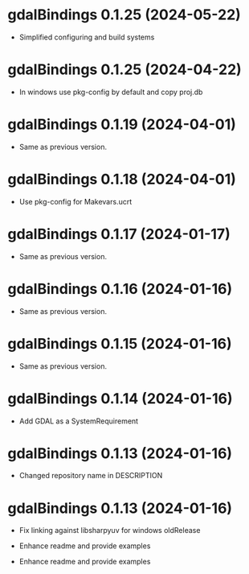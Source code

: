 <!-- NEWS.md is maintained by https://cynkra.github.io/fledge, do not edit -->

# gdalBindings 0.1.25 (2024-05-22)

* Simplified configuring and build systems


# gdalBindings 0.1.25 (2024-04-22)

* In windows use pkg-config by default and copy proj.db

# gdalBindings 0.1.19 (2024-04-01)

- Same as previous version.


# gdalBindings 0.1.18 (2024-04-01)

* Use pkg-config for Makevars.ucrt


# gdalBindings 0.1.17 (2024-01-17)

- Same as previous version.


# gdalBindings 0.1.16 (2024-01-16)

- Same as previous version.


# gdalBindings 0.1.15 (2024-01-16)

- Same as previous version.


# gdalBindings 0.1.14 (2024-01-16)

* Add GDAL as a SystemRequirement


# gdalBindings 0.1.13 (2024-01-16)

* Changed repository name in DESCRIPTION


# gdalBindings 0.1.13 (2024-01-16)

* Fix linking against libsharpyuv for windows oldRelease
* Enhance readme and provide examples


* Enhance readme and provide examples


